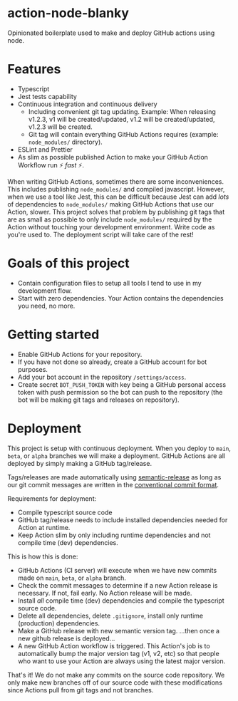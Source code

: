 # action-node-blanky

Opinionated boilerplate used to make and deploy GitHub actions using node.

# Features

- Typescript
- Jest tests capability
- Continuous integration and continuous delivery
  - Including convenient git tag updating. Example: When releasing v1.2.3, v1 will be created/updated, v1.2 will be created/updated, v1.2.3 will be created.
  - Git tag will contain everything GitHub Actions requires (example: `node_modules/` directory).
- ESLint and Prettier
- As slim as possible published Action to make your GitHub Action Workflow run ⚡ _fast_ ⚡.

When writing GitHub Actions, sometimes there are some inconveniences. This includes publishing `node_modules/` and compiled javascript. However, when we use a tool like Jest, this can be difficult because Jest can add _lots_ of dependencies to `node_modules/` making GitHub Actions that use our Action, slower. This project solves that problem by publishing git tags that are as small as possible to only include `node_modules/` required by the Action without touching your development environment. Write code as you're used to. The deployment script will take care of the rest!

# Goals of this project

- Contain configuration files to setup all tools I tend to use in my development flow.
- Start with zero dependencies. Your Action contains the dependencies you need, no more.

# Getting started

- Enable GitHub Actions for your repository.
- If you have not done so already, create a GitHub account for bot purposes.
- Add your bot account in the repository `/settings/access`.
- Create secret `BOT_PUSH_TOKEN` with key being a GitHub personal access token with push permission so the bot can push to the repository (the bot will be making git tags and releases on repository).

# Deployment

This project is setup with continuous deployment. When you deploy to `main`, `beta`, or `alpha` branches we will make a deployment. GitHub Actions are all deployed by simply making a GitHub tag/release.

Tags/releases are made automatically using [semantic-release](https://github.com/semantic-release/semantic-release) as long as our git commit messages are written in the [conventional commit format](https://www.conventionalcommits.org/).

Requirements for deployment:

- Compile typescript source code
- GitHub tag/release needs to include installed dependencies needed for Action at runtime.
- Keep Action slim by only including runtime dependencies and not compile time (dev) dependencies.

This is how this is done:

- GitHub Actions (CI server) will execute when we have new commits made on `main`, `beta`, or `alpha` branch.
- Check the commit messages to determine if a new Action release is necessary. If not, fail early. No Action release will be made.
- Install _all_ compile time (dev) dependencies and compile the typescript source code.
- Delete all dependencies, delete `.gitignore`, install only runtime (production) dependencies.
- Make a GitHub release with new semantic version tag.
  ...then once a new github release is deployed...
- A new GitHub Action workflow is triggered. This Action's job is to automatically bump the major version tag (v1, v2, etc) so that people who want to use your Action are always using the latest major version.

That's it! We do not make any commits on the source code repository. We only make new branches off of our source code with these modifications since Actions pull from git tags and not branches.
